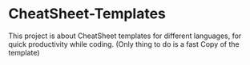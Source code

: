 # CheatSheet-Templates
This project is about CheatSheet templates for different languages, for quick productivity while coding. (Only thing to do is a fast Copy of the template)
